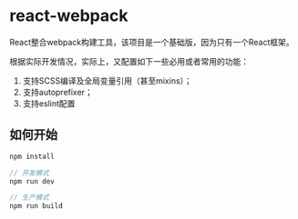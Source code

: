 # react-webpack

React整合webpack构建工具，该项目是一个基础版，因为只有一个React框架。

根据实际开发情况，实际上，又配置如下一些必用或者常用的功能：

1. 支持SCSS编译及全局变量引用（甚至mixins）；
1. 支持autoprefixer；
1. 支持eslint配置

## 如何开始

```js
npm install

// 开发模式
npm run dev

// 生产模式
npm run build
```